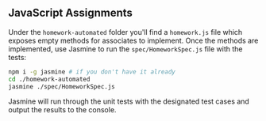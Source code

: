 ## JavaScript Assignments
Under the `homework-automated` folder you'll find a `homework.js` file which exposes empty methods for associates to implement. Once the methods are implemented, use Jasmine to run the
`spec/HomeworkSpec.js` file with the tests:
```bash
npm i -g jasmine # if you don't have it already
cd ./homework-automated
jasmine ./spec/HomeworkSpec.js
```
Jasmine will run through the unit tests with the designated test cases and output the results to the console.
